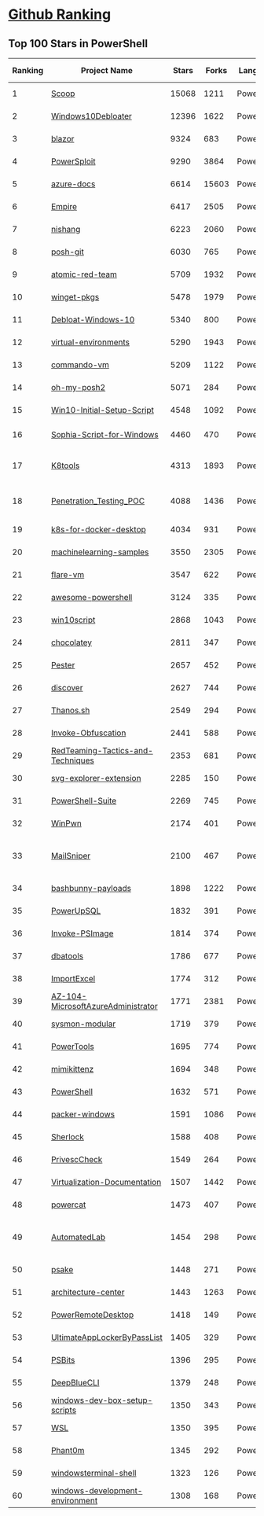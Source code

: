 [Github Ranking](../README.md)
==========

## Top 100 Stars in PowerShell

| Ranking | Project Name | Stars | Forks | Language | Open Issues | Description | Last Commit |
| ------- | ------------ | ----- | ----- | -------- | ----------- | ----------- | ----------- |
| 1 | [Scoop](https://github.com/ScoopInstaller/Scoop) | 15068 | 1211 | PowerShell | 156 | A command-line installer for Windows. | 2022-03-14T03:28:31Z |
| 2 | [Windows10Debloater](https://github.com/Sycnex/Windows10Debloater) | 12396 | 1622 | PowerShell | 233 | Script to remove Windows 10 bloatware. | 2022-02-09T07:01:58Z |
| 3 | [blazor](https://github.com/dotnet/blazor) | 9324 | 683 | PowerShell | 0 | Blazor moved to https://github.com/dotnet/aspnetcore | 2021-02-23T15:13:56Z |
| 4 | [PowerSploit](https://github.com/PowerShellMafia/PowerSploit) | 9290 | 3864 | PowerShell | 67 | PowerSploit - A PowerShell Post-Exploitation Framework | 2020-08-17T23:19:49Z |
| 5 | [azure-docs](https://github.com/MicrosoftDocs/azure-docs) | 6614 | 15603 | PowerShell | 4401 | Open source documentation of Microsoft Azure | 2022-03-15T00:34:29Z |
| 6 | [Empire](https://github.com/EmpireProject/Empire) | 6417 | 2505 | PowerShell | 64 | Empire is a PowerShell and Python post-exploitation agent. | 2020-01-19T22:50:59Z |
| 7 | [nishang](https://github.com/samratashok/nishang) | 6223 | 2060 | PowerShell | 14 | Nishang - Offensive PowerShell for red team, penetration testing and offensive security.  | 2021-07-24T05:49:30Z |
| 8 | [posh-git](https://github.com/dahlbyk/posh-git) | 6030 | 765 | PowerShell | 55 | A PowerShell environment for Git | 2022-03-06T21:53:52Z |
| 9 | [atomic-red-team](https://github.com/redcanaryco/atomic-red-team) | 5709 | 1932 | PowerShell | 5 | Small and highly portable detection tests based on MITRE's ATT&CK. | 2022-03-14T21:06:57Z |
| 10 | [winget-pkgs](https://github.com/microsoft/winget-pkgs) | 5478 | 1979 | PowerShell | 260 | The Microsoft community Windows Package Manager manifest repository | 2022-03-15T02:16:13Z |
| 11 | [Debloat-Windows-10](https://github.com/W4RH4WK/Debloat-Windows-10) | 5340 | 800 | PowerShell | 24 | A Collection of Scripts Which Disable / Remove Windows 10 Features and Apps | 2021-12-14T14:28:01Z |
| 12 | [virtual-environments](https://github.com/actions/virtual-environments) | 5290 | 1943 | PowerShell | 52 | GitHub Actions virtual environments | 2022-03-15T00:36:07Z |
| 13 | [commando-vm](https://github.com/mandiant/commando-vm) | 5209 | 1122 | PowerShell | 27 | Complete Mandiant Offensive VM (Commando VM), a fully customizable Windows-based pentesting virtual machine distribution. commandovm@fireeye.com | 2021-07-24T14:30:39Z |
| 14 | [oh-my-posh2](https://github.com/JanDeDobbeleer/oh-my-posh2) | 5071 | 284 | PowerShell | 0 | A prompt theming engine for Powershell | 2021-02-16T07:48:59Z |
| 15 | [Win10-Initial-Setup-Script](https://github.com/Disassembler0/Win10-Initial-Setup-Script) | 4548 | 1092 | PowerShell | 30 | PowerShell script for automation of routine tasks done after fresh installations of Windows 10 / Server 2016 / Server 2019 | 2021-05-28T08:15:14Z |
| 16 | [Sophia-Script-for-Windows](https://github.com/farag2/Sophia-Script-for-Windows) | 4460 | 470 | PowerShell | 0 | :zap: The most powerful PowerShell module on GitHub for Windows 10 & Windows 11 fine-tuning and tweaking | 2022-03-06T09:47:23Z |
| 17 | [K8tools](https://github.com/k8gege/K8tools) | 4313 | 1893 | PowerShell | 15 | K8工具合集(内网渗透/提权工具/远程溢出/漏洞利用/扫描工具/密码破解/免杀工具/Exploit/APT/0day/Shellcode/Payload/priviledge/BypassUAC/OverFlow/WebShell/PenTest) Web GetShell Exploit(Struts2/Zimbra/Weblogic/Tomcat/Apache/Jboss/DotNetNuke/zabbix) | 2022-03-13T11:24:06Z |
| 18 | [Penetration_Testing_POC](https://github.com/Mr-xn/Penetration_Testing_POC) | 4088 | 1436 | PowerShell | 0 | 渗透测试有关的POC、EXP、脚本、提权、小工具等---About penetration-testing python-script poc getshell csrf xss cms php-getshell domainmod-xss csrf-webshell cobub-razor cve rce sql sql-poc poc-exp bypass oa-getshell cve-cms | 2022-03-13T03:18:19Z |
| 19 | [k8s-for-docker-desktop](https://github.com/AliyunContainerService/k8s-for-docker-desktop) | 4034 | 931 | PowerShell | 35 | 为Docker Desktop for Mac/Windows开启Kubernetes和Istio。 | 2022-03-12T06:37:45Z |
| 20 | [machinelearning-samples](https://github.com/dotnet/machinelearning-samples) | 3550 | 2305 | PowerShell | 113 | Samples for ML.NET, an open source and cross-platform machine learning framework for .NET. | 2022-03-11T08:48:29Z |
| 21 | [flare-vm](https://github.com/mandiant/flare-vm) | 3547 | 622 | PowerShell | 111 | None | 2022-01-21T19:05:20Z |
| 22 | [awesome-powershell](https://github.com/janikvonrotz/awesome-powershell) | 3124 | 335 | PowerShell | 1 | A curated list of delightful PowerShell modules and resources | 2022-01-11T13:14:11Z |
| 23 | [win10script](https://github.com/ChrisTitusTech/win10script) | 2868 | 1043 | PowerShell | 102 | This is the Ultimate Windows 10 Script from a creation from multiple debloat scripts and gists from github.  | 2022-03-12T13:07:20Z |
| 24 | [chocolatey](https://github.com/chocolatey-archive/chocolatey) | 2811 | 347 | PowerShell | 138 | [DEPRECATED - https://github.com/chocolatey/choco] Chocolatey NuGet - Like apt-get, but for windows. | 2017-03-03T15:02:50Z |
| 25 | [Pester](https://github.com/pester/Pester) | 2657 | 452 | PowerShell | 160 | Pester is the ubiquitous test and mock framework for PowerShell. | 2022-03-06T21:39:21Z |
| 26 | [discover](https://github.com/leebaird/discover) | 2627 | 744 | PowerShell | 1 | Custom bash scripts used to automate various penetration testing tasks including recon, scanning, parsing, and creating malicious payloads and listeners with Metasploit. | 2022-03-14T03:28:19Z |
| 27 | [Thanos.sh](https://github.com/hotvulcan/Thanos.sh) | 2549 | 294 | PowerShell | 45 | if you are Thanos(root), this command could delete half your files randomly | 2022-01-10T09:34:16Z |
| 28 | [Invoke-Obfuscation](https://github.com/danielbohannon/Invoke-Obfuscation) | 2441 | 588 | PowerShell | 6 | PowerShell Obfuscator | 2020-02-26T21:50:54Z |
| 29 | [RedTeaming-Tactics-and-Techniques](https://github.com/mantvydasb/RedTeaming-Tactics-and-Techniques) | 2353 | 681 | PowerShell | 2 | Red Teaming Tactics and Techniques | 2022-02-10T22:07:44Z |
| 30 | [svg-explorer-extension](https://github.com/tibold/svg-explorer-extension) | 2285 | 150 | PowerShell | 40 | Extension module for Windows Explorer to render SVG thumbnails, so that you can have an overview of your SVG files | 2020-06-01T14:47:56Z |
| 31 | [PowerShell-Suite](https://github.com/FuzzySecurity/PowerShell-Suite) | 2269 | 745 | PowerShell | 5 | My musings with PowerShell | 2021-11-19T12:18:24Z |
| 32 | [WinPwn](https://github.com/S3cur3Th1sSh1t/WinPwn) | 2174 | 401 | PowerShell | 1 | Automation for internal Windows Penetrationtest / AD-Security | 2022-02-23T11:02:53Z |
| 33 | [MailSniper](https://github.com/dafthack/MailSniper) | 2100 | 467 | PowerShell | 17 | MailSniper is a penetration testing tool for searching through email in a Microsoft Exchange environment for specific terms (passwords, insider intel, network architecture information, etc.). It can be used as a non-administrative user to search their own email, or by an administrator to search the mailboxes of every user in a domain. | 2022-01-28T15:26:02Z |
| 34 | [bashbunny-payloads](https://github.com/hak5/bashbunny-payloads) | 1898 | 1222 | PowerShell | 13 | The Official Bash Bunny Payload Repository | 2022-03-14T14:25:29Z |
| 35 | [PowerUpSQL](https://github.com/NetSPI/PowerUpSQL) | 1832 | 391 | PowerShell | 18 | PowerUpSQL: A PowerShell Toolkit for Attacking SQL Server | 2022-01-10T20:09:58Z |
| 36 | [Invoke-PSImage](https://github.com/peewpw/Invoke-PSImage) | 1814 | 374 | PowerShell | 3 | Encodes a PowerShell script in the pixels of a PNG file and generates a oneliner to execute | 2019-09-23T15:17:03Z |
| 37 | [dbatools](https://github.com/dataplat/dbatools) | 1786 | 677 | PowerShell | 143 | 🚀 SQL Server automation and instance migrations have never been safer, faster or freer | 2022-03-14T19:00:51Z |
| 38 | [ImportExcel](https://github.com/dfinke/ImportExcel) | 1774 | 312 | PowerShell | 6 | PowerShell module to import/export Excel spreadsheets, without Excel | 2022-03-06T19:52:37Z |
| 39 | [AZ-104-MicrosoftAzureAdministrator](https://github.com/MicrosoftLearning/AZ-104-MicrosoftAzureAdministrator) | 1771 | 2381 | PowerShell | 0 | AZ-104 Microsoft Azure Administrator | 2022-03-08T16:17:15Z |
| 40 | [sysmon-modular](https://github.com/olafhartong/sysmon-modular) | 1719 | 379 | PowerShell | 10 | A repository of sysmon configuration modules | 2022-03-11T19:05:33Z |
| 41 | [PowerTools](https://github.com/PowerShellEmpire/PowerTools) | 1695 | 774 | PowerShell | 4 | PowerTools is a collection of PowerShell projects with a focus on offensive operations. | 2021-12-28T21:00:42Z |
| 42 | [mimikittenz](https://github.com/orlyjamie/mimikittenz) | 1694 | 348 | PowerShell | 7 | A post-exploitation powershell tool for extracting juicy info from memory. | 2020-10-16T01:20:30Z |
| 43 | [PowerShell](https://github.com/lazywinadmin/PowerShell) | 1632 | 571 | PowerShell | 9 | PowerShell functions and scripts (Azure, Active Directory, SCCM, SCSM, Exchange, O365, ...) | 2021-10-01T22:30:05Z |
| 44 | [packer-windows](https://github.com/joefitzgerald/packer-windows) | 1591 | 1086 | PowerShell | 35 | Windows Packer Templates | 2019-08-05T14:35:46Z |
| 45 | [Sherlock](https://github.com/rasta-mouse/Sherlock) | 1588 | 408 | PowerShell | 2 | PowerShell script to quickly find missing software patches for local privilege escalation vulnerabilities. | 2018-10-10T09:10:45Z |
| 46 | [PrivescCheck](https://github.com/itm4n/PrivescCheck) | 1549 | 264 | PowerShell | 2 | Privilege Escalation Enumeration Script for Windows | 2022-03-13T18:37:57Z |
| 47 | [Virtualization-Documentation](https://github.com/MicrosoftDocs/Virtualization-Documentation) | 1507 | 1442 | PowerShell | 502 | Place to store our documentation, code samples, etc for public consumption. | 2022-03-14T03:03:58Z |
| 48 | [powercat](https://github.com/besimorhino/powercat) | 1473 | 407 | PowerShell | 7 | netshell features all in version 2 powershell | 2022-02-05T18:53:49Z |
| 49 | [AutomatedLab](https://github.com/AutomatedLab/AutomatedLab) | 1454 | 298 | PowerShell | 22 | AutomatedLab is a provisioning solution and framework that lets you deploy complex labs on HyperV and Azure with simple PowerShell scripts. It supports all Windows operating systems from 2008 R2 to 2019, some Linux distributions and various products like AD, Exchange, PKI, IIS, etc. | 2022-03-11T12:12:35Z |
| 50 | [psake](https://github.com/psake/psake) | 1448 | 271 | PowerShell | 23 | A build automation tool written in PowerShell | 2021-12-23T20:58:33Z |
| 51 | [architecture-center](https://github.com/MicrosoftDocs/architecture-center) | 1443 | 1263 | PowerShell | 346 | Open Source documentation for the Azure Architecture Center on Microsoft Docs | 2022-03-14T17:29:35Z |
| 52 | [PowerRemoteDesktop](https://github.com/DarkCoderSc/PowerRemoteDesktop) | 1418 | 149 | PowerShell | 3 | Remote Desktop entirely coded in PowerShell. | 2022-03-10T18:18:01Z |
| 53 | [UltimateAppLockerByPassList](https://github.com/api0cradle/UltimateAppLockerByPassList) | 1405 | 329 | PowerShell | 4 | The goal of this repository is to document the most common techniques to bypass AppLocker.  | 2021-02-18T17:03:12Z |
| 54 | [PSBits](https://github.com/gtworek/PSBits) | 1396 | 295 | PowerShell | 0 | Simple (relatively) things allowing you to dig a bit deeper than usual. | 2022-03-12T19:19:59Z |
| 55 | [DeepBlueCLI](https://github.com/sans-blue-team/DeepBlueCLI) | 1379 | 248 | PowerShell | 4 | None | 2022-02-13T15:47:58Z |
| 56 | [windows-dev-box-setup-scripts](https://github.com/microsoft/windows-dev-box-setup-scripts) | 1350 | 343 | PowerShell | 24 | Scripts to simplify setting up a Windows developer box | 2021-09-08T15:14:39Z |
| 57 | [WSL](https://github.com/MicrosoftDocs/WSL) | 1350 | 395 | PowerShell | 60 | Source code behind the Windows Subsystem for Linux documentation. | 2022-03-08T09:00:21Z |
| 58 | [Phant0m](https://github.com/hlldz/Phant0m) | 1345 | 292 | PowerShell | 0 | Windows Event Log Killer | 2021-06-20T19:16:02Z |
| 59 | [windowsterminal-shell](https://github.com/lextm/windowsterminal-shell) | 1323 | 126 | PowerShell | 13 | Install/uninstall scripts for Windows Terminal context menu items | 2021-09-24T13:01:11Z |
| 60 | [windows-development-environment](https://github.com/felixrieseberg/windows-development-environment) | 1308 | 168 | PowerShell | 3 | :telescope: Turning Windows into an environment ready for modern development | 2019-10-11T19:45:21Z |

